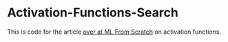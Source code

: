 # Activation-Functions-Search
This is code for the article [over at ML From Scratch](https://mlfromscratch.com/activation-functions-explained/) on activation functions.
